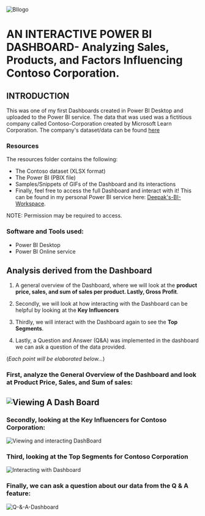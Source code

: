   ![BIlogo](https://github.com/deepakm925/Power-BI/blob/main/Power-BI-Dashboard-Contoso-Corporation/resources/bi-logo.png)
# AN INTERACTIVE POWER BI DASHBOARD- Analyzing Sales, Products, and Factors Influencing Contoso Corporation. 

## INTRODUCTION
This was one of my first Dashboards created in Power BI Desktop and uploaded to the Power BI service. The data that was used was a fictitious company called Contoso-Corporation created by Microsoft Learn Corporation. The company's dataset/data can be found [here](https://learn.microsoft.com/en-us/microsoft-365/enterprise/contoso-overview?view=o365-worldwide)

### Resources
The resources folder contains the following:
- The Contoso dataset (XLSX format)
- The Power BI (PBIX file)
- Samples/Snippets of GIFs of the Dashboard and its interactions
- Finally, feel free to access the full Dashboard and interact  with it! This can be found in my personal Power BI service here: [Deepak's-BI-Workspace](https://app.powerbi.com/groups/me/dashboards/cab21e89-3704-4fb5-a71c-e5137eb7f047?ctid=da17df9a-8c49-40fc-a1da-012aca883f37&experience=power-bi).

NOTE: Permission may be required to access. 

### Software and Tools used:
- Power BI Desktop
- Power BI Online service

## Analysis derived from the Dashboard 

1. A general overview of the Dashboard, where we will look at the **product price, sales, and sum of sales per product. Lastly, Gross Profit**. 

2. Secondly, we will look at how interacting with the Dashboard can be helpful by looking at the **Key Influencers**

3. Thirdly, we will interact with the Dashboard again to see the **Top Segments**.

4. Lastly, a Question and Answer (Q&A) was implemented in the dashboard we can ask a question of the data provided.


(*Each point will be elaborated below...*)


### First, analyze the General Overview of the Dashboard and look at Product Price, Sales, and Sum of sales: 

![Viewing A Dash Board](https://github.com/deepakm925/Power-BI/blob/main/Power-BI-Dashboard-Contoso-Corporation/resources/overall__dashboard_view.gif)
---


### Secondly, looking at the **Key Influencers** for Contoso Corporation: 

![Viewing and interacting DashBoard](https://github.com/deepakm925/Power-BI/blob/main/Power-BI-Dashboard-Contoso-Corporation/resources/key_influencers_dashboard.gif)


### Third, looking at the **Top Segments** for Contoso Corporation

![Interacting with Dashboard](https://github.com/deepakm925/Power-BI/blob/main/Power-BI-Dashboard-Contoso-Corporation/resources/top_segments_dashboard.gif)

### Finally, we can ask a question about our data from the **Q & A** feature:

![Q-&-A-Dashboard](https://github.com/deepakm925/Power-BI/blob/main/Power-BI-Dashboard-Contoso-Corporation/resources/q%26a_dashboard.gif)

